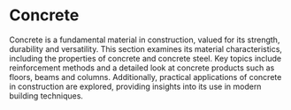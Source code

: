 # Concrete

Concrete is a fundamental material in construction, valued for its strength, durability and versatility. This section examines its material characteristics, including the properties of concrete and concrete steel. Key topics include reinforcement methods and a detailed look at concrete products such as floors, beams and columns. Additionally, practical applications of concrete in construction are explored, providing insights into its use in modern building techniques.

```{tableofcontents}
```